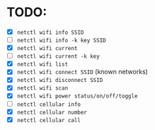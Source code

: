 # TODO:

* [x] `netctl wifi info SSID`
* [ ] `netctl wifi info -k key SSID`
* [x] `netctl wifi current`
* [ ] `netctl wifi current -k key`
* [x] `netctl wifi list`
* [x] `netctl wifi connect SSID` (known networks)
* [x] `netctl wifi disconnect SSID`
* [x] `netctl wifi scan`
* [x] `netctl wifi power status/on/off/toggle`
* [ ] `netctl cellular info`
* [x] `netctl cellular number`
* [x] `netctl cellular call`

